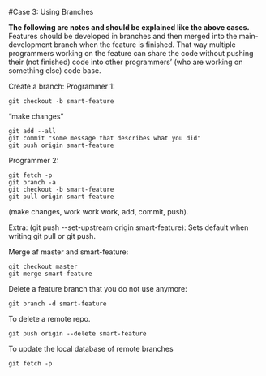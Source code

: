 #Case 3: Using Branches

**The following are notes and should be explained like the above cases.**
Features should be developed in branches and then merged into the main-development branch when the feature is finished. That way multiple programmers working on the feature can share the code without pushing their (not finished) code into other programmers’ (who are working on something else) code base.

Create a branch:
Programmer 1:
```
git checkout -b smart-feature
```
“make changes”
```
git add --all
git commit "some message that describes what you did"
git push origin smart-feature
```
Programmer 2:
```
git fetch -p
git branch -a
git checkout -b smart-feature
git pull origin smart-feature
```
(make changes, work work work, add, commit, push).

Extra: (git push --set-upstream origin smart-feature): Sets default when writing git pull or git push.

Merge af master and smart-feature:
```
git checkout master
git merge smart-feature
```
Delete a feature branch that you do not use anymore:
```
git branch -d smart-feature
```
To delete a remote repo.
```
git push origin --delete smart-feature
```
To update the local database of remote branches
```
git fetch -p
```
